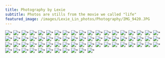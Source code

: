 ```yaml
---
title: Photography by Lexie
subtitle: Photos are stills from the movie we called "life"
featured_image: /images/Lexie_Lin_photos/Photography/IMG_9420.JPG
---
```

<div class="gallery" data-columns="3">
    <img src="/images/Lexie_Lin_photos/Photography/IMG_9420.JPG">"
    <img src="/images/Lexie_Lin_photos/Photography/IMG_9408.JPG">"
    <img src="/images/Lexie_Lin_photos/Photography/IMG_9409.JPG">"
    <img src="/images/Lexie_Lin_photos/Photography/IMG_9421.JPG">"
    <img src="/images/Lexie_Lin_photos/Photography/IMG_9397.JPG">"
    <img src="/images/Lexie_Lin_photos/Photography/IMG_9382.JPG">"
    <img src="/images/Lexie_Lin_photos/Photography/IMG_9396.JPG">"
    <img src="/images/Lexie_Lin_photos/Photography/IMG_9419.JPG">"
    <img src="/images/Lexie_Lin_photos/Photography/IMG_9418.JPG">"
    <img src="/images/Lexie_Lin_photos/Photography/IMG_9292.jpg">"
    <img src="/images/Lexie_Lin_photos/Photography/IMG_9325.jpg">"
    <img src="/images/Lexie_Lin_photos/Photography/IMG_9331.jpg">"
    <img src="/images/Lexie_Lin_photos/Photography/IMG_9318.jpg">"
    <img src="/images/Lexie_Lin_photos/Photography/IMG_9330.jpg">"
    <img src="/images/Lexie_Lin_photos/Photography/IMG_9324.jpg">"
    <img src="/images/Lexie_Lin_photos/Photography/IMG_9293.jpg">"
    <img src="/images/Lexie_Lin_photos/Photography/IMG_9291.jpg">"
    <img src="/images/Lexie_Lin_photos/Photography/IMG_9332.jpg">"
    <img src="/images/Lexie_Lin_photos/Photography/IMG_9327.jpg">"
    <img src="/images/Lexie_Lin_photos/Photography/IMG_9333.jpg">"
    <img src="/images/Lexie_Lin_photos/Photography/IMG_9294.jpg">"
    <img src="/images/Lexie_Lin_photos/Photography/IMG_9337.jpg">"
    <img src="/images/Lexie_Lin_photos/Photography/IMG_9323.jpg">"
    <img src="/images/Lexie_Lin_photos/Photography/IMG_9336.jpg">"
    <img src="/images/Lexie_Lin_photos/Photography/IMG_9295.jpg">"
    <img src="/images/Lexie_Lin_photos/Photography/IMG_0066.jpg">"
    <img src="/images/Lexie_Lin_photos/Photography/IMG_9297.jpg">"
    <img src="/images/Lexie_Lin_photos/Photography/IMG_9308.jpg">"
    <img src="/images/Lexie_Lin_photos/Photography/IMG_9334.jpg">"
    <img src="/images/Lexie_Lin_photos/Photography/IMG_9321.jpg">"
    <img src="/images/Lexie_Lin_photos/Photography/IMG_9309.jpg">"
    <img src="/images/Lexie_Lin_photos/Photography/IMG_9296.jpg">"
    <img src="/images/Lexie_Lin_photos/Photography/IMG_0067.jpg">"
    <img src="/images/Lexie_Lin_photos/Photography/IMG_9304.jpg">"
    <img src="/images/Lexie_Lin_photos/Photography/IMG_9310.jpg">"
    <img src="/images/Lexie_Lin_photos/Photography/IMG_9338.JPG">"
    <img src="/images/Lexie_Lin_photos/Photography/IMG_9339.JPG">"
    <img src="/images/Lexie_Lin_photos/Photography/IMG_9311.jpg">"
    <img src="/images/Lexie_Lin_photos/Photography/IMG_9305.jpg">"
    <img src="/images/Lexie_Lin_photos/Photography/IMG_9298.jpg">"
    <img src="/images/Lexie_Lin_photos/Photography/IMG_9313.jpg">"
    <img src="/images/Lexie_Lin_photos/Photography/IMG_9307.jpg">"
    <img src="/images/Lexie_Lin_photos/Photography/IMG_9306.jpg">"
    <img src="/images/Lexie_Lin_photos/Photography/IMG_9312.jpg">"
    <img src="/images/Lexie_Lin_photos/Photography/IMG_9299.jpg">"
    <img src="/images/Lexie_Lin_photos/Photography/IMG_9316.jpg">"
    <img src="/images/Lexie_Lin_photos/Photography/IMG_9302.jpg">"
    <img src="/images/Lexie_Lin_photos/Photography/IMG_9303.jpg">"
    <img src="/images/Lexie_Lin_photos/Photography/IMG_9317.jpg">"
    <img src="/images/Lexie_Lin_photos/Photography/IMG_9329.jpg">"
    <img src="/images/Lexie_Lin_photos/Photography/IMG_9301.jpg">"
    <img src="/images/Lexie_Lin_photos/Photography/IMG_9315.jpg">"
    <img src="/images/Lexie_Lin_photos/Photography/IMG_9300.jpg">"
    <img src="/images/Lexie_Lin_photos/Photography/IMG_9328.jpg">"
    <img src="/images/Lexie_Lin_photos/Photography/IMG_9398.JPG">"
    <img src="/images/Lexie_Lin_photos/Photography/IMG_9401.JPG">"
    <img src="/images/Lexie_Lin_photos/Photography/IMG_9415.JPG">"
    <img src="/images/Lexie_Lin_photos/Photography/IMG_9414.JPG">"
    <img src="/images/Lexie_Lin_photos/Photography/IMG_9400.JPG">"
    <img src="/images/Lexie_Lin_photos/Photography/IMG_9399.JPG">"
    <img src="/images/Lexie_Lin_photos/Photography/IMG_9416.JPG">"
    <img src="/images/Lexie_Lin_photos/Photography/IMG_9402.JPG">"
    <img src="/images/Lexie_Lin_photos/Photography/IMG_9417.JPG">"
    <img src="/images/Lexie_Lin_photos/Photography/IMG_9413.JPG">"
    <img src="/images/Lexie_Lin_photos/Photography/IMG_9407.JPG">"
    <img src="/images/Lexie_Lin_photos/Photography/IMG_9412.JPG">"
    <img src="/images/Lexie_Lin_photos/Photography/IMG_9410.JPG">"
    <img src="/images/Lexie_Lin_photos/Photography/IMG_9411.JPG">"
</div>